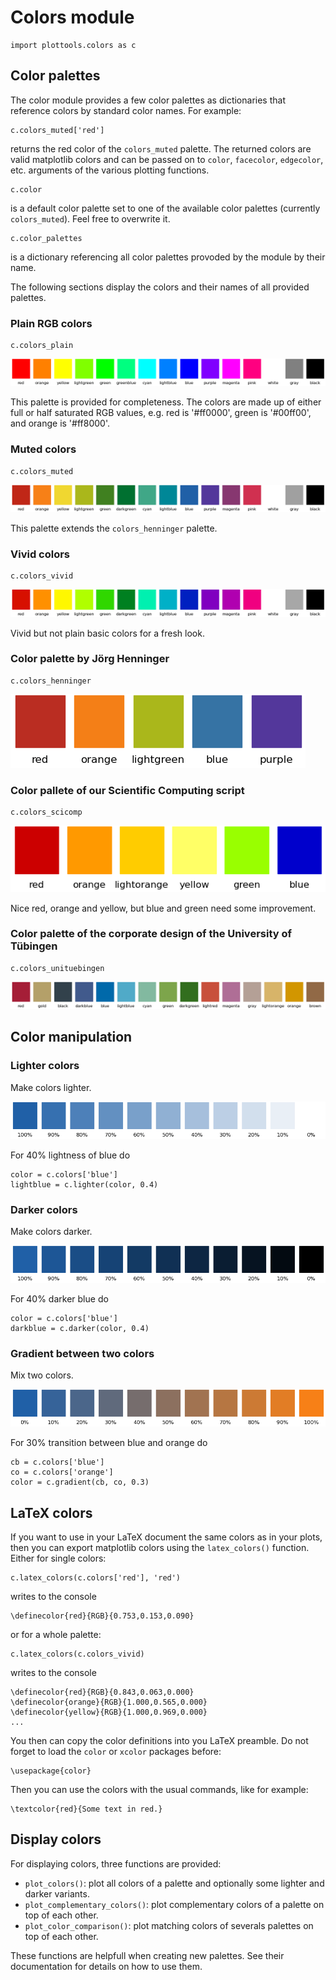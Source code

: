 # Colors module

```
import plottools.colors as c
```

## Color palettes

The color module provides a few color palettes as dictionaries that
reference colors by standard color names. For example:
```
c.colors_muted['red']
```
returns the red color of the `colors_muted` palette. The returned
colors are valid matplotlib colors and can be passed on to `color`,
`facecolor`, `edgecolor`, etc. arguments of the various plotting
functions.

```
c.color
```
is a default color palette set to one of the available color palettes
(currently ```colors_muted```). Feel free to overwrite it.

```
c.color_palettes
```
is a dictionary referencing all color palettes provoded by the module
by their name.

The following sections display the colors and their names of all provided palettes.


### Plain RGB colors

```
c.colors_plain
```

![plain](figures/colors-plain.png)

This palette is provided for completeness. The colors are made up of
either full or half saturated RGB values, e.g. red is '#ff0000', green
is '#00ff00', and orange is '#ff8000'.


### Muted colors

```
c.colors_muted
```

![muted](figures/colors-muted.png)

This palette extends the `colors_henninger` palette.


### Vivid colors

```
c.colors_vivid
```

![vivid](figures/colors-vivid.png)

Vivid but not plain basic colors for a fresh look.


### Color palette by J&ouml;rg Henninger

```
c.colors_henninger
```

![henninger](figures/colors-henninger.png)


### Color pallete of our Scientific Computing script

```
c.colors_scicomp
```

![scicomp](figures/colors-scicomp.png)

Nice red, orange and yellow, but blue and green need some improvement.


### Color palette of the corporate design of the University of T&uuml;bingen

```
c.colors_unituebingen
```

![unituebingen](figures/colors-unituebingen.png)



## Color manipulation

### Lighter colors

Make colors lighter.

![lighter](figures/colors-lighter.png)

For 40% lightness of blue do
```
color = c.colors['blue']
lightblue = c.lighter(color, 0.4)
```


### Darker colors

Make colors darker.

![lighter](figures/colors-darker.png)

For 40% darker blue do
```
color = c.colors['blue']
darkblue = c.darker(color, 0.4)
```


### Gradient between two colors

Mix two colors.

![lighter](figures/colors-gradient.png)

For 30% transition between blue and orange do
```
cb = c.colors['blue']
co = c.colors['orange']
color = c.gradient(cb, co, 0.3)
```



## LaTeX colors

If you want to use in your LaTeX document the same colors as in your plots,
then you can export matplotlib colors using the `latex_colors()` function.
Either for single colors:
```
c.latex_colors(c.colors['red'], 'red')
```
writes to the console
```
\definecolor{red}{RGB}{0.753,0.153,0.090}
```
or for a whole palette:
```
c.latex_colors(c.colors_vivid)
```
writes to the console
```
\definecolor{red}{RGB}{0.843,0.063,0.000}
\definecolor{orange}{RGB}{1.000,0.565,0.000}
\definecolor{yellow}{RGB}{1.000,0.969,0.000}
...
```
You then can copy the color definitions into you LaTeX preamble. Do not forget to
load the `color` or `xcolor` packages before:
```
\usepackage{color}
```
Then you can use the colors with the usual commands, like for example:
```
\textcolor{red}{Some text in red.}
```


## Display colors

For displaying colors, three functions are provided:
- `plot_colors()`: plot all colors of a palette and optionally some lighter and darker variants.
- `plot_complementary_colors()`: plot complementary colors of a palette on top of each other.
- `plot_color_comparison()`: plot matching colors of severals palettes on top of each other.

These functions are helpfull when creating new palettes. See their
documentation for details on how to use them.





